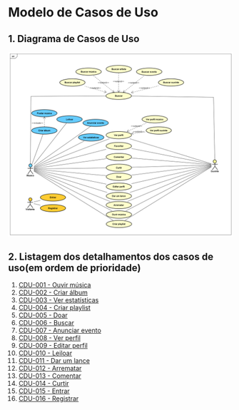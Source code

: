 # Modelo de Casos de Uso

## 1. Diagrama de Casos de Uso

<img src="diagrama_cdu_bemteouvi.png" style="width: auto; height: auto">

## 2. Listagem dos detalhamentos dos casos de uso(em ordem de prioridade)

<!-- MODELO BASE 1. [CDU-001 - Nome...](cdu-001/detalhamento-001.md) -->
1.  [ CDU-001 - Ouvir música        ](cdu-001/detalhamento-001.md)
2.  [ CDU-002 - Criar álbum            ](cdu-002/detalhamento-002.md)
3.  [ CDU-003 - Ver estatísticas    ](cdu-003/detalhamento-003.md)
4.  [ CDU-004 - Criar playlist    ](cdu-004/detalhamento-004.md)
5.  [ CDU-005 - Doar   ](cdu-005/detalhamento-005.md)
6.  [ CDU-006 - Buscar  ](cdu-006/detalhamento-006.md)
7.  [ CDU-007 - Anunciar evento  ](cdu-007/detalhamento-007.md)
8.  [ CDU-008 - Ver perfil ](cdu-008/detalhamento-008.md)
9.  [ CDU-009 - Editar perfil     ](cdu-009/detalhamento-009.md)
10. [ CDU-010 - Leiloar        ](cdu-010/detalhamento-010.md)
11. [ CDU-011 - Dar um lance](cdu-011/detalhamento-011.md)
12. [ CDU-012 - Arrematar  ](cdu-012/detalhamento-012.md)
13. [ CDU-013 - Comentar  ](cdu-013/detalhamento-013.md)
14. [ CDU-014 - Curtir    ](cdu-014/detalhamento-014.md)
15. [ CDU-015 - Entrar       ](cdu-015/detalhamento-015.md)
16. [ CDU-016 - Registrar    ](cdu-016/detalhamento-016.md)


